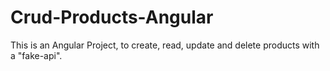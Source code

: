 # Crud-Products-Angular
This is an Angular Project, to create, read, update and delete products with a "fake-api".
